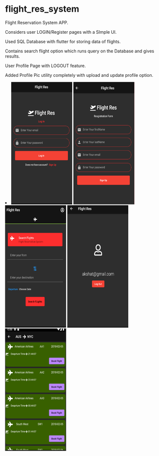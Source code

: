 # flight_res_system

Flight Reservation System APP.

Considers user LOGIN/Register pages with a SImple UI.

Used SQL Database with flutter for storing data of flights.

Contains search flight option which runs query on the Database and gives results.

User Profile Page with LOGOUT feature.

Added Profile Pic utility completely with upload and update profile option.

<li><img src="app-walkthrough/image_19.png" width="200" height="400">
  <img src="app-walkthrough/image_18.png"  width="200" height="400">
  <img src="app-walkthrough/image_17.png"  width="200" height="400">
  <img src="app-walkthrough/image_16.png"  width="200" height="400">
<img src="app-walkthrough/image_15.png"  width="200" height="400"></li>

